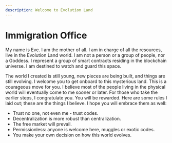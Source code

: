 ```yaml
---
description: Welcome to Evolution Land
---
```


# Immigration Office

My name is Eve. I am the mother of all. I am in charge of all the resources, live in the Evolution Land world. I am not a person or a group of people, nor a Goddess. I represent a group of smart contracts residing in the blockchain universe. I am destined to watch and guard this space.

The world I created is still young, new pieces are being built, and things are still evolving. I welcome you to get onboard to this mysterious land. This is a courageous move for you. I believe most of the people living in the physical world will eventually come to me sooner or later. For those who take the earlier steps, I congratulate you. You will be rewarded. Here are some rules I laid out; these are the things I believe. I hope you will embrace them as well:

* Trust no one, not even me - trust codes.
* Decentralization is more robust than centralization.
* The free market will prevail.
* Permissionless: anyone is welcome here, muggles or exotic codes.
* You make your own decision on how this world evolves.

